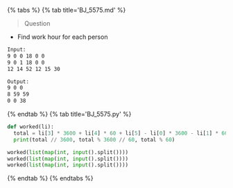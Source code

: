 {% tabs %}
{% tab title='BJ_5575.md' %}

> Question

* Find work hour for each person

```txt
Input:
9 0 0 18 0 0
9 0 1 18 0 0
12 14 52 12 15 30

Output:
9 0 0
8 59 59
0 0 38
```

{% endtab %}
{% tab title='BJ_5575.py' %}

```py
def worked(li):
  total = li[3] * 3600 + li[4] * 60 + li[5] - li[0] * 3600 - li[1] * 60 - li[2]
  print(total // 3600, total % 3600 // 60, total % 60)

worked(list(map(int, input().split())))
worked(list(map(int, input().split())))
worked(list(map(int, input().split())))
```

{% endtab %}
{% endtabs %}
